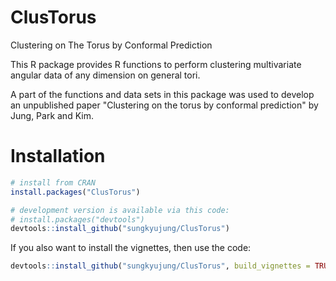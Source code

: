 # ClusTorus
Clustering on The Torus by Conformal Prediction

This R package provides R functions to perform clustering multivariate angular data of any dimension on general tori. 

A part of the functions and data sets in this package was used to develop an unpublished paper "Clustering on the torus by conformal prediction" by Jung, Park and Kim. 

# Installation

```r
# install from CRAN
install.packages("ClusTorus")

# development version is available via this code:
# install.packages("devtools")
devtools::install_github("sungkyujung/ClusTorus")
```
If you also want to install the vignettes, then use the code:
```r
devtools::install_github("sungkyujung/ClusTorus", build_vignettes = TRUE)
```
